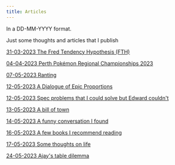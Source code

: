 ```yaml
---
title: Articles
---
```


In a DD-MM-YYYY format.

Just some thoughts and articles that I publish

[31-03-2023 The Fred Tendency Hypothesis (FTH)](Articles/31-03-2023-the-fred-tendency-hypothesis-fth.md)

[04-04-2023 Perth Pokémon Regional Championships 2023](Articles/04-04-2023-perth-pokemon-regional-championships-2023.md)

[07-05-2023 Ranting](07-05-2023-Ranting.md)

[12-05-2023 A Dialogue of Epic Proportions](Articles/12-05-2023-a-dialogue-of-epic-proportions.md)

[12-05-2023 Spec problems that I could solve but Edward couldn't](Articles/12-05-2023-spec-problems-i-could-solve-that-edward-couldnt.md)

[13-05-2023 A bill of town](Articles/13-05-2023-a-bill-of-town.md)

[14-05-2023 A funny conversation I found](14-05-2023-a-funny-conversation-i-found)

[16-05-2023 A few books I recommend reading](Articles/16-05-2023-a-few-books-i-recommend-reading.md)

[17-05-2023 Some thoughts on life](17-05-2023-some-thoughts-on-life)

[24-05-2023 Ajay's table dilemma](24-05-2023-ajays-table-dilemma)



